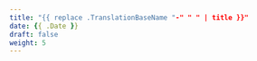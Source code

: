 ```yaml
---
title: "{{ replace .TranslationBaseName "-" " " | title }}"
date: {{ .Date }}
draft: false
weight: 5
---
```


